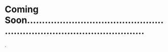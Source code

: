 # Coming Soon.............................................................................................
.
